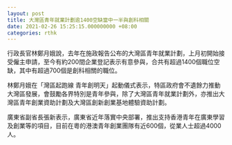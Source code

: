 ```yaml
---
layout: post
title: 大灣區青年就業計劃逾1400空缺當中一半與創科相關
date: 2021-02-26 15:25:15.000000000 +08:00
categories: rthk
---
```


行政長官林鄭月娥說，去年在施政報告公布的大灣區青年就業計劃，上月初開始接受僱主申請，至今有約200間企業登記表示有意參與，合共有超過1400個職位空缺，其中有超過700個是創科相關的職位。

林鄭月娥在「灣區起跑線  青年創明天」起動儀式表示，特區政府會不遺餘力推動大灣區發展，會鼓勵各界特別是青年參與，除了大灣區青年就業計劃外，亦推出大灣區青年創業資助計劃及大灣區創新創業基地體驗資助計劃。

廣東省副省長張新表示，廣東省近年落實中央部署，推出支持香港青年在廣東學習及創業等的項目，目前在粵的港澳青年創業團隊有近600個，從業人士超過4000人。
